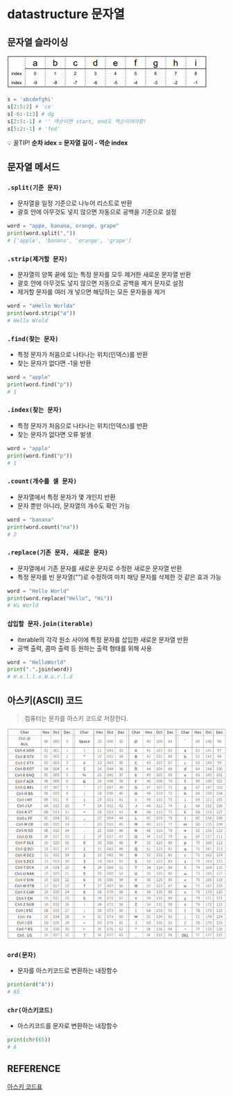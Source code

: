 # datastructure 문자열
## 문자열 슬라이싱
![index](datastructure_string.assets/index.PNG)
```python
s = 'abcdefghi'
s[2:5:2] # 'ce'
s[-6:-1:3] # dg
s[2:5:-1] # '' 역순이면 start, end도 역순이여야함!
s[5:2:-1] # 'fed'
```
💡 꿀TIP! **순차 idex = 문자열 길이 - 역순 index**

## 문자열 메서드
### `.split(기준 문자)`
- 문자열을 일정 기준으로 나누어 리스트로 반환
- 괄호 안에 아무것도 넣지 않으면 자동으로 공백을 기준으로 설정
```python
word = "appe, banana, orange, grape"
print(word.split(","))
# ['apple', 'banana', 'orange', 'grape']
```
### `.strip(제거할 문자)`
- 문자열의 양쪽 끝에 있는 특정 문자를 모두 제거한 새로운 문자열 반환
- 괄호 안에 아무것도 넣지 않으면 자동으로 공백을 제거 문자로 설정
- 제거할 문자를 여러 개 넣으면 해당하는 모든 문자들을 제거
```python
word = "aHello Worlda"
print(word.strip("a"))
# Hello Wrold
```
### `.find(찾는 문자)`
- 특정 문자가 처음으로 나타나는 위치(인덱스)를 반환
- 찾는 문자가 없다면 -1을 반환
```python
word = "apple"
print(word.find("p"))
# 1
```
### `.index(찾는 문자)`
- 특정 문자가 처음으로 나타나는 위치(인덱스)를 반환
- 찾는 문자가 없다면 오류 발생
```python
word = "apple"
print(word.find("p"))
# 1
```
### `.count(개수를 셀 문자)`
- 문자열에서 특정 문자가 몇 개인지 반환
- 문자 뿐만 아니라, 문자열의 개수도 확인 가능
```python
word = "banana"
print(word.count("na"))
# 2
```
### `.replace(기존 문자, 새로운 문자)`
- 문자열에서 기존 문자를 새로운 문자로 수정한 새로운 문자열 반환
- 특정 문자를 빈 문자열("")로 수정하여 마치 해당 문자를 삭제한 것 같은 효과 가능
```python
word = "Hello World"
print(word.replace("Hello", "Hi"))
# Hi World
```
### `삽입할 문자.join(iterable)`
- iterable의 각각 원소 사이에 특정 문자를 삽입한 새로운 문자열 반환
- 공백 출력, 콤마 출력 등 원하는 출력 형태를 위해 사용
```python
word = "HelloWorld"
print(".".join(word))
# H.e.l.l.o.W.o.r.l.d
```
## 아스키(ASCII) 코드
> 컴퓨터는 문자를 아스키 코드로 저장한다.

![ascii](datastructure_string.assets/ascii.PNG)
### `ord(문자)`
- 문자를 아스키코드로 변환하는 내장함수
```python
print(ord("A"))
# 65
```
### `chr(아스키코드)`
- 아스키코드를 문자로 변환하는 내장함수
```python
print(chr(65))
# A
```
## REFERENCE
[아스키 코드표](http://cafe.daum.net/flowlife)